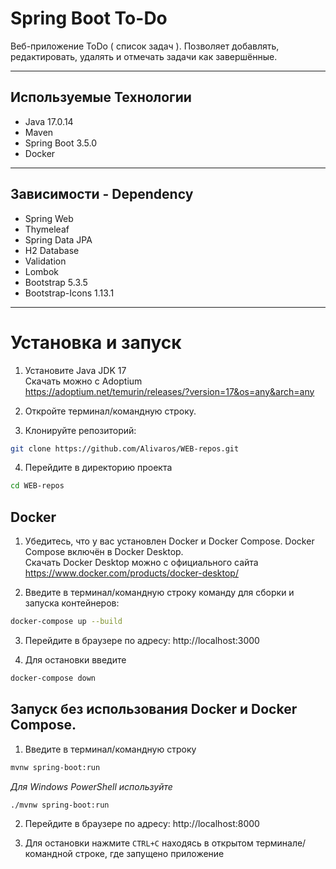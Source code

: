 # Spring Boot To-Do

Веб-приложение ToDo ( список задач ). Позволяет добавлять, редактировать, удалять и отмечать задачи как завершённые.

---

## Используемые Технологии

- Java 17.0.14
- Maven
- Spring Boot 3.5.0
- Docker
  
---

## Зависимости - Dependency 

- Spring Web
- Thymeleaf
- Spring Data JPA
- H2 Database
- Validation
- Lombok
- Bootstrap 5.3.5
- Bootstrap-Icons 1.13.1

---

# Установка и запуск

1. Установите Java JDK 17<br />
Скачать можно с  Adoptium <br /> https://adoptium.net/temurin/releases/?version=17&os=any&arch=any

2. Откройте терминал/командную строку.
3. Клонируйте репозиторий:

```bash
git clone https://github.com/Alivaros/WEB-repos.git
```

4. Перейдите в директорию проекта
```bash
cd WEB-repos
```

## Docker

1. Убедитесь, что у вас установлен Docker и Docker Compose. Docker Compose включён в Docker Desktop. <br /> 
Скачать Docker Desktop можно с официального сайта <br />https://www.docker.com/products/docker-desktop/

2. Введите в терминал/командную строку команду для сборки и запуска контейнеров:
   
```bash
docker-compose up --build
```

3. Перейдите в браузере по адресу:
  http://localhost:3000

4. Для остановки введите

```bash
docker-compose down
```

## Запуск без использования Docker и Docker Compose.

1. Введите в терминал/командную строку

```bash
mvnw spring-boot:run
```

*Для Windows PowerShell используйте*

```bash
./mvnw spring-boot:run
```


2. Перейдите в браузере по адресу:
    http://localhost:8000

3. Для остановки нажмите  `CTRL+C` находясь в открытом терминале/командной строке, где запущено приложение 
